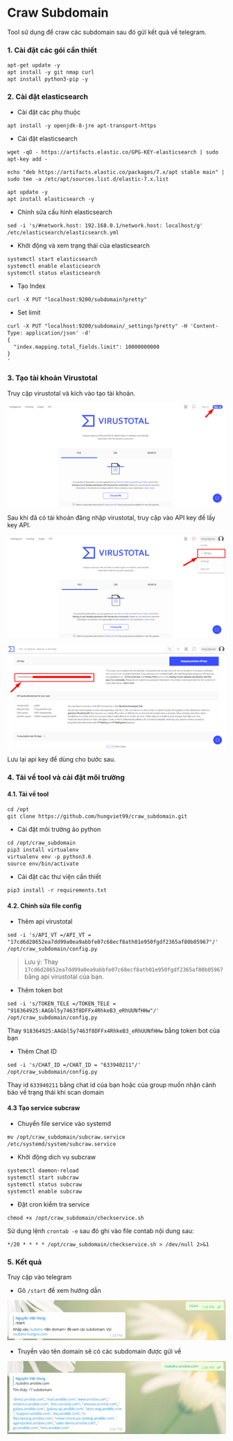 # Craw Subdomain

Tool sử dụng để craw các subdomain sau đó gửi kết quả về telegram.

### 1. Cài đặt các gói cần thiết 

```
apt-get update -y
apt install -y git nmap curl
apt install python3-pip -y
```

### 2. Cài đặt elasticsearch 

- Cài đặt các phụ thuộc

```
apt install -y openjdk-8-jre apt-transport-https
```

- Cài đặt elasticsearch 

```
wget -qO - https://artifacts.elastic.co/GPG-KEY-elasticsearch | sudo apt-key add -
```
```
echo "deb https://artifacts.elastic.co/packages/7.x/apt stable main" | sudo tee -a /etc/apt/sources.list.d/elastic-7.x.list
```

```
apt update -y
apt install elasticsearch -y
```

- Chỉnh sửa cấu hình elasticsearch 

```
sed -i 's/#network.host: 192.168.0.1/network.host: localhost/g' /etc/elasticsearch/elasticsearch.yml
```

- Khởi động và xem trạng thái của elasticsearch

```
systemctl start elasticsearch
systemctl enable elasticsearch
systemctl status elasticsearch
```

- Tạo Index 

```
curl -X PUT "localhost:9200/subdomain?pretty"
```

- Set limit

```
curl -X PUT "localhost:9200/subdomain/_settings?pretty" -H 'Content-Type: application/json' -d'
{
  "index.mapping.total_fields.limit": 10000000000
}
'
```

### 3. Tạo tài khoản Virustotal 

Truy cập virustotal và kích vào tạo tài khoản. 

![](./image/vt1.png)

Sau khi đã có tài khoản đăng nhập virustotal, truy cập vào API key để lấy key API. 

![](./image/vt2.png)

![](./image/vt3.png)

Lưu lại api key để dùng cho bước sau.

### 4. Tải về tool và cài đặt môi trường

#### 4.1. Tải về tool

```
cd /opt
git clone https://github.com/hungviet99/craw_subdomain.git
```

- Cài đặt môi trường ảo python

```
cd /opt/craw_subdomain
pip3 install virtualenv
virtualenv env -p python3.6
source env/bin/activate
```

- Cài đặt các thư viện cần thiết

```
pip3 install -r requirements.txt
```

#### 4.2. Chỉnh sửa file config

- Thêm api virustotal

```
sed -i 's/API_VT =/API_VT = "17cd6d28652ea7dd99a0ea9abbfe07c68ecf8ath01e950fgdf2365af80b05967"/' /opt/craw_subdomain/config.py
```
>Lưu ý: Thay `17cd6d28652ea7dd99a0ea9abbfe07c68ecf8ath01e950fgdf2365af80b05967` bằng api virustotal của bạn.

- Thêm token bot 

```
sed -i 's/TOKEN_TELE =/TOKEN_TELE = "918364925:AAGbl5y7463f8DFFx4RhkeB3_eRhUUNfHHw"/' /opt/craw_subdomain/config.py
```

Thay `918364925:AAGbl5y7463f8DFFx4RhkeB3_eRhUUNfHHw` bằng token bot của bạn

- Thêm Chat ID

```
sed -i 's/CHAT_ID =/CHAT_ID = "633940211"/' /opt/craw_subdomain/config.py
```

Thay id `633940211` bằng chat id của bạn hoặc của group muốn nhận cảnh báo về trạng thái khi scan domain

#### 4.3 Tạo service subcraw

- Chuyển file service vào systemd

```
mv /opt/craw_subdomain/subcraw.service /etc/systemd/system/subcraw.service
```

- Khởi động dich vụ subcraw

```
systemctl daemon-reload
systemctl start subcraw
systemctl status subcraw
systemctl enable subcraw
```

- Đặt cron kiểm tra service 

```
chmod +x /opt/craw_subdomain/checkservice.sh
```

Sử dụng lệnh `crontab -e` sau đó ghi vào file contab nội dung sau:

```
*/20 * * * * /opt/craw_subdomain/checkservice.sh > /dev/null 2>&1
```

### 5. Kết quả 

Truy cập vào telegram

- Gõ `/start` để xem hướng dẫn  

![](./image/kq1.png)

- Truyền vào tên domain sẽ có các subdomain được gửi về 

![](./image/kq2.png)